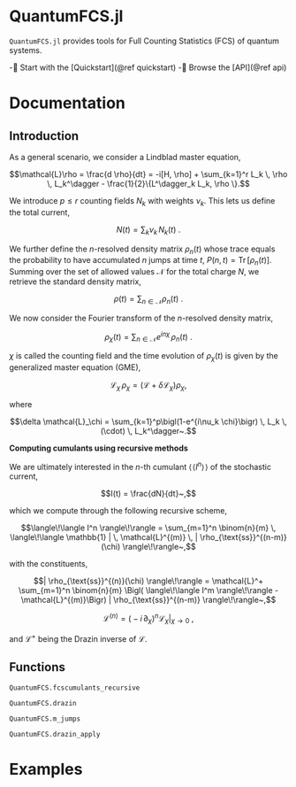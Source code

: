 # QuantumFCS.jl

`QuantumFCS.jl` provides tools for Full Counting Statistics (FCS) of quantum systems.

-📘 Start with the [Quickstart](@ref quickstart)
-🧭 Browse the [API](@ref api)

# Documentation 

## Introduction 

As a general scenario, we consider a Lindblad master equation,

```math
\mathcal{L}\rho = \frac{d \rho}{dt} = -i[H, \rho] + \sum_{k=1}^r L_k \, \rho \, L_k^\dagger - \frac{1}{2}\{L^\dagger_k L_k, \rho \}.
```

We introduce $p \le r$ counting fields $N_k$ with weights $\nu_k$. This lets us define the total current,

```math
N(t) = \sum_k \nu_k \, N_k(t)~.
```

We further define the $n$-resolved density matrix $\rho_n(t)$ whose trace equals the probability to have accumulated $n$ jumps at time $t$, $P(n,t) = \operatorname{Tr}[\rho_n(t)]$. Summing over the set of allowed values $\mathcal{N}$ for the total charge $N$, we retrieve the standard density matrix,

```math
\rho(t) = \sum_{n \in \mathcal{N}} \rho_n(t)~.
```

We now consider the Fourier transform of the $n$-resolved density matrix,

```math
\rho_{\chi}(t) = \sum_{n \in \mathcal{N}} e^{i n \chi} \, \rho_n(t)~.
```

$\chi$ is called the counting field and the time evolution of $\rho_{\chi}(t)$ is given by the generalized master equation (GME),

```math
\mathcal{L}_\chi \, \rho_\chi = \bigl(\mathcal{L} + \delta \mathcal{L}_\chi\bigr)\rho_\chi,
```

where

```math
\delta \mathcal{L}_\chi = \sum_{k=1}^p\bigl(1-e^{i\nu_k \chi}\bigr) \, L_k \, (\cdot) \, L_k^\dagger~.
```

**Computing cumulants using recursive methods**

We are ultimately interested in the $n$-th cumulant $\langle\!\langle I^n \rangle\!\rangle$ of the stochastic current,

```math
I(t) = \frac{dN}{dt}~,
```

which we compute through the following recursive scheme,

```math
\langle\!\langle I^n \rangle\!\rangle = \sum_{m=1}^n \binom{n}{m} \, \langle\!\langle \mathbb{1} | \, \mathcal{L}^{(m)} \, | \rho_{\text{ss}}^{(n-m)}(\chi) \rangle\!\rangle~,
```

with the constituents,

```math
| \rho_{\text{ss}}^{(n)}(\chi) \rangle\!\rangle = \mathcal{L}^+ \sum_{m=1}^n \binom{n}{m} \Bigl( \langle\!\langle I^m \rangle\!\rangle - \mathcal{L}^{(m)}\Bigr) | \rho_{\text{ss}}^{(n-m)} \rangle\!\rangle~,
```

```math
\mathcal{L}^{(n)} = \bigl(-i \, \partial_{\chi}\bigr)^n \mathcal{L}_\chi \Big|_{\chi \to 0}~,
```

and $\mathcal{L}^+$ being the Drazin inverse of $\mathcal{L}$.

## Functions 

```@docs 
QuantumFCS.fcscumulants_recursive
```

```@docs 
QuantumFCS.drazin
```

```@docs 
QuantumFCS.m_jumps
```

```@docs 
QuantumFCS.drazin_apply
```

# Examples

